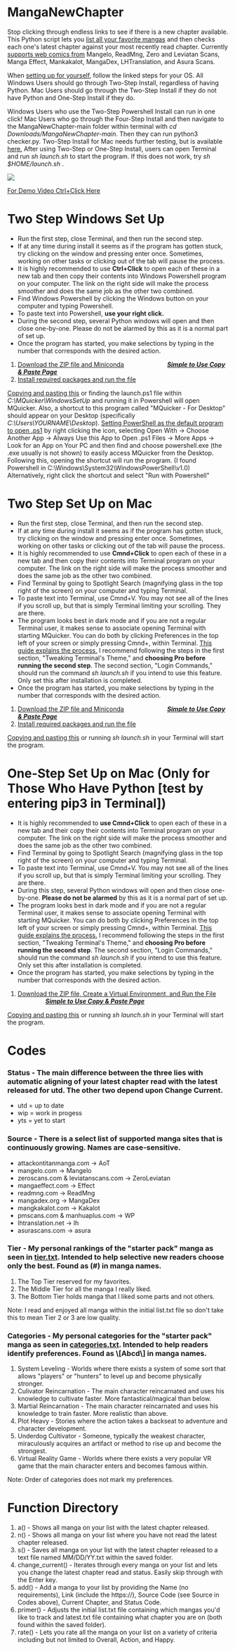 # MangaNewChapter
<p>Stop clicking through endless links to see if there is a new chapter available. This Python script lets you <a href="README.md#function-directory">list all your favorite mangas</a> and then checks each one's latest chapter against your most recently read chapter. Currently <a href="README.md#Codes">supports web comics from</a> Mangelo, ReadMng, Zero and Leviatan Scans, Manga Effect, Mankakalot, MangaDex, LHTranslation, and Asura Scans.</p>

When <a href="#su">setting up for yourself</a>, follow the linked steps for your OS. All Windows Users should go through Two-Step Install, regardless of having Python. Mac Users should go through the Two-Step Install if they do not have Python and One-Step Install if they do.

Windows Users who use the Two-Step Powershell Install can run in one click! Mac Users who go through the Four-Step Install and then navigate to the MangaNewChapter-main folder within terminal with <em>cd Downloads/MangaNewChapter-main</em>. Then they can run python3 checker.py. Two-Step Install for Mac needs further testing, but is available <a href="#2m">here.</a> After using Two-Step or One-Step Install, users can open Terminal and run <em>sh launch.sh</em> to start the program. If this does not work, try <em>sh $HOME/launch.sh</em> .

<img src="mcheck_ex.png"/>

<a href="https://youtu.be/AyZsZzuTAPg/" target="_blank">For Demo Video Ctrl+Click Here</a>

<h1 id="su">Two Step Windows Set Up</h1>
<ul>
  <li>Run the first step, close Terminal, and then run the second step.</li>
  <li>If at any time during install it seems as if the program has gotten stuck, try clicking on the window and pressing enter once. Sometimes, working on other tasks or clicking out of the tab will pause the process.</li>
  <li>It is highly recommended to use <b>Ctrl+Click</b> to open each of these in a new tab and then copy their contents into Windows Powershell program on your computer. The link on the right side will make the process smoother and does the same job as the other two combined.</li>
  <li>Find Windows Powershell by clicking the Windows button on your computer and typing Powershell.</li>
  <li>To paste text into Powershell, <b>use your right click.</b></li>
  <li>During the second step, several Python windows will open and then close one-by-one. Please do not be alarmed by this as it is a normal part of set up.</li>
  <li>Once the program has started, you make selections by typing in the number that corresponds with the desired action.</li>
</ul>
<ol>
  <li><a href="WindowsSetUp\setup.ps1">Download the ZIP file and Miniconda</a> &nbsp;&nbsp;&nbsp;&nbsp;&nbsp;&nbsp;&nbsp;&nbsp;&nbsp;&nbsp;&nbsp;&nbsp;&nbsp;&nbsp;&nbsp;&nbsp;&nbsp;&nbsp;&nbsp;&nbsp;&nbsp;&nbsp;&nbsp;&nbsp;<a href="https://jacobk233811.github.io/MangaNewChapter/#windows-two-step"><em><b>Simple to Use Copy & Paste Page</em></b></a></li>
  <li><a href="WindowsSetUp\setup2.ps1">Install required packages and run the file</a></li>
</ol>
<p><a href="WindowsSetUp\launch.ps1">Copying and pasting this</a> or finding the launch.ps1 file within <em>C:\MQuicker\WindowsSetUp</em> and running it in Powershell will open MQuicker. Also, a shortcut to this program called "MQuicker - For Desktop" should appear on your Desktop (specifically <em>C:\Users\YOURNAME\Desktop</em>).
<a href="https://www.top-password.com/blog/set-ps1-script-to-open-with-powershell-by-default/">Setting PowerShell as the default program to open .ps1</a> by right clicking the icon, selecting Open With -> Choose Another App -> Always Use this App to Open .ps1 Files -> More Apps -> Look for an App on Your PC and then find and choose powershell.exe (the .exe usually is not shown) to easily access MQuicker from the Desktop. Following this, opening the shortcut will run the program.
(I found Powershell in C:\Windows\System32\WindowsPowerShell\v1.0) Alternatively, right click the shortcut and select "Run with Powershell"</p>

<h1 id="2m">Two Step Set Up on Mac</h1>
<ul>
  <li>Run the first step, close Terminal, and then run the second step.</li>
  <li>If at any time during install it seems as if the program has gotten stuck, try clicking on the window and pressing enter once. Sometimes, working on other tasks or clicking out of the tab will pause the process.</li>
  <li>It is highly recommended to use <b>Cmnd+Click</b> to open each of these in a new tab and then copy their contents into Terminal program on your computer. The link on the right side will make the process smoother and does the same job as the other two combined.</li>
  <li>Find Terminal by going to Spotlight Search (magnifying glass in the top right of the screen) on your computer and typing Terminal.</li>
  <li>To paste text into Terminal, use Cmnd+V. You may not see all of the lines if you scroll up, but that is simply Terminal limiting your scrolling. They are there.</li>
  <li>The program looks best in dark mode and if you are not a regular Terminal user, it makes sense to associate opening Terminal with starting MQuicker. You can do both by clicking Preferences in the top left of your screen or simply pressing Cmnd+, within Terminal. <a href="https://www.maketecheasier.com/customize-mac-terminal/">This guide explains the process.</a> I recommend following the steps in the first section, "Tweaking Terminal's Theme," and <b>choosing Pro before running the second step</b>. The second section, "Login Commands," should run the command <em>sh launch.sh</em> if you intend to use this feature. Only set this after installation is completed.</li>
  <li>Once the program has started, you make selections by typing in the number that corresponds with the desired action.</li>
</ul>
<ol>
  <li><a href="MacSetUp\setup.sh">Download the ZIP file and Miniconda</a> &nbsp;&nbsp;&nbsp;&nbsp;&nbsp;&nbsp;&nbsp;&nbsp;&nbsp;&nbsp;&nbsp;&nbsp;&nbsp;&nbsp;&nbsp;&nbsp;&nbsp;&nbsp;&nbsp;&nbsp;&nbsp;&nbsp;&nbsp;&nbsp;<a href="https://jacobk233811.github.io/MangaNewChapter/#mac-two-step"><em><b>Simple to Use Copy & Paste Page</em></b></a></li>
  <li><a href="MacSetUp\setup2.sh">Install required packages and run the file</a></li>
</ol>
<a href="MacSetUp\launch.sh">Copying and pasting this</a> or running <em>sh launch.sh</em> in your Terminal will start the program.
<h1 id="2m">One-Step Set Up on Mac (Only for Those Who Have Python [test by entering pip3 in Terminal])</h1>
<ul>
  <li>It is highly recommended to <b>use Cmnd+Click</b> to open each of these in a new tab and their copy their contents into Terminal program on your computer. The link on the right side will make the process smoother and does the same job as the other two combined.</li>
  <li>Find Terminal by going to Spotlight Search (magnifying glass in the top right of the screen) on your computer and typing Terminal.</li>
  <li>To paste text into Terminal, use Cmnd+V. You may not see all of the lines if you scroll up, but that is simply Terminal limiting your scrolling. They are there.</li>
  <li>During this step, several Python windows will open and then close one-by-one. <b>Please do not be alarmed</b> by this as it is a normal part of set up.</li>
  <li>The program looks best in dark mode and if you are not a regular Terminal user, it makes sense to associate opening Terminal with starting MQuicker. You can do both by clicking Preferences in the top left of your screen or simply pressing Cmnd+, within Terminal. <a href="https://www.maketecheasier.com/customize-mac-terminal/">This guide explains the process.</a> I recommend following the steps in the first section, "Tweaking Terminal's Theme," and <b>choosing Pro before running the second step</b>. The second section, "Login Commands," should run the command <em>sh launch.sh</em> if you intend to use this feature. Only set this after installation is completed.</li>
  <li>Once the program has started, you make selections by typing in the number that corresponds with the desired action.</li>
</ul>
<ol>
  <li><a href="MacSetUp\setup.sh">Download the ZIP file, Create a Virtual Environment, and Run the File</a> &nbsp;&nbsp;&nbsp;&nbsp;&nbsp;&nbsp;&nbsp;&nbsp;&nbsp;&nbsp;&nbsp;&nbsp;&nbsp;&nbsp;&nbsp;&nbsp;<a href="https://jacobk233811.github.io/MangaNewChapter/#mos"><em><b>Simple to Use Copy & Paste Page</em></b></a></li>
</ol>
<a href="MacSetUp\launch.sh">Copying and pasting this</a> or running <em>sh launch.sh</em> in your Terminal will start the program.

# Codes

### Status - The main difference between the three lies with automatic aligning of your latest chapter read with the latest released for utd. The other two depend upon Change Current.
<ul>
  <li>utd = up to date</li>
  <li>wip = work in progess</li>
  <li>yts = yet to start</li>
</ul>

### Source - There is a select list of supported manga sites that is continuously growing. Names are case-sensitive.
<ul>
  <li>attackontitanmanga.com -> AoT</li>
  <li>mangelo.com -> Mangelo</li>
  <li>zeroscans.com & leviatanscans.com -> ZeroLeviatan</li>
  <li>mangaeffect.com -> Effect</li>
  <li>readmng.com -> ReadMng</li>
  <li>mangadex.org -> MangaDex</li>
  <li>mangkakalot.com -> Kakalot</li>
  <li>pmscans.com & manhuaplus.com -> WP</li>
  <li>lhtranslation.net -> lh</li>
  <li>asurascans.com -> asura</li>
 </ul>
 
<h3>Tier - My personal rankings of the "starter pack" manga as seen in <a href="tier.txt">tier.txt</a>. Intended to help selective new readers choose only the best. Found as (#) in manga names.</h3>
<ol>
  <li>The Top Tier reserved for my favorites.</li>
  <li>The Middle Tier for all the manga I really liked.</li>
  <li>The Bottom Tier holds manga that I liked some parts and not others. </li>
 </ol>
 Note: I read and enjoyed all manga within the initial list.txt file so don't take this to mean Tier 2 or 3 are low quality.
 
<h3> Categories - My personal categories for the "starter pack" manga as seen in <a href="categories.txt">categories.txt</a>. Intended to help readers identify preferences. Found as \[Abcd\] in manga names.</h3>
<ol>
  <li>System Leveling - Worlds where there exists a system of some sort that allows "players" or "hunters" to level up and become physically stronger.</li>
  <li>Culivator Reincarnation - The main character reincarnated and uses his knowledge to cultivate faster. More fantastical/magical than below.</li>
  <li>Martial Reincarnation - The main character reincarnated and uses his knowledge to train faster. More realistic than above.</li>
  <li>Plot Heavy - Stories where the action takes a backseat to adventure and character development.</li>
  <li>Underdog Cultivator - Someone, typically the weakest character, miraculously acquires an artifact or method to rise up and become the strongest.</li>
  <li>Virtual Reality Game - Worlds where there exists a very popular VR game that the main character enters and becomes famous within.</li>
 </ol>
 Note: Order of categories does not mark my preferences.
 
# Function Directory
<ol>
  <li>a() - Shows all manga on your list with the latest chapter released.</li>
  <li>n() - Shows all manga on your list where you have not read the latest chapter released.</li>
  <li>s() - Saves all manga on your list with the latest chapter released to a text file named MM/DD/YY.txt within the saved folder.</li>
  <li>change_current() - Iterates through every manga on your list and lets you change the latest chapter read and status. Easily skip through with the Enter key.</li>
  <li>add() - Add a manga to your list by providing the Name (no requirements), Link (include the https://), Source Code (see Source in Codes above), Current Chapter, and Status Code.</li>
  <li>primer() - Adjusts the initial list.txt file containing which mangas you'd like to track and latest.txt file containing what chapter you are on (both found within the saved folder).</li>
  <li>rate() - Lets you rate all the manga on your list on a variety of criteria including but not limited to Overall, Action, and Happy.</li>
</ol>

